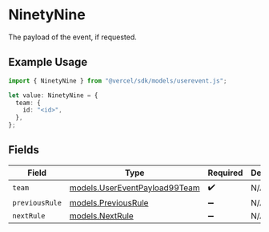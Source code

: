 # NinetyNine

The payload of the event, if requested.

## Example Usage

```typescript
import { NinetyNine } from "@vercel/sdk/models/userevent.js";

let value: NinetyNine = {
  team: {
    id: "<id>",
  },
};
```

## Fields

| Field                                                                | Type                                                                 | Required                                                             | Description                                                          |
| -------------------------------------------------------------------- | -------------------------------------------------------------------- | -------------------------------------------------------------------- | -------------------------------------------------------------------- |
| `team`                                                               | [models.UserEventPayload99Team](../models/usereventpayload99team.md) | :heavy_check_mark:                                                   | N/A                                                                  |
| `previousRule`                                                       | [models.PreviousRule](../models/previousrule.md)                     | :heavy_minus_sign:                                                   | N/A                                                                  |
| `nextRule`                                                           | [models.NextRule](../models/nextrule.md)                             | :heavy_minus_sign:                                                   | N/A                                                                  |
